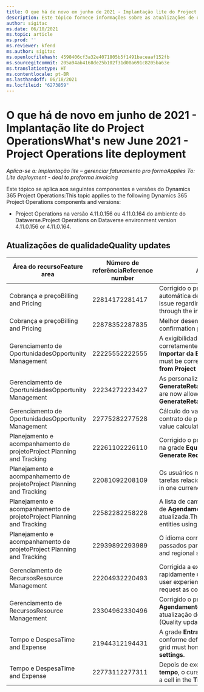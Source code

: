 ```yaml
---
title: O que há de novo em junho de 2021 - Implantação lite do Project Operations
description: Este tópico fornece informações sobre as atualizações de qualidade disponíveis na versão de junho de 2021 da implantação lite do Project Operations.
author: sigitac
ms.date: 06/10/2021
ms.topic: article
ms.prod: ''
ms.reviewer: kfend
ms.author: sigitac
ms.openlocfilehash: 4598406cf3a32e4071805b5f1491baceaaf152fb
ms.sourcegitcommit: 205a94ab4168de25b102f31d00a691c8205ba63e
ms.translationtype: HT
ms.contentlocale: pt-BR
ms.lasthandoff: 06/18/2021
ms.locfileid: "6273859"
---
```

# <a name="whats-new-june-2021---project-operations-lite-deployment"></a><span data-ttu-id="2a6eb-103">O que há de novo em junho de 2021 - Implantação lite do Project Operations</span><span class="sxs-lookup"><span data-stu-id="2a6eb-103">What's new June 2021 - Project Operations lite deployment</span></span>

<span data-ttu-id="2a6eb-104">_Aplica-se a: Implantação lite – gerenciar faturamento pro forma_</span><span class="sxs-lookup"><span data-stu-id="2a6eb-104">_Applies To: Lite deployment - deal to proforma invoicing_</span></span>

<span data-ttu-id="2a6eb-105">Este tópico se aplica aos seguintes componentes e versões do Dynamics 365 Project Operations:</span><span class="sxs-lookup"><span data-stu-id="2a6eb-105">This topic applies to the following Dynamics 365 Project Operations components and versions:</span></span>

  - <span data-ttu-id="2a6eb-106">Project Operations na versão 4.11.0.156 ou 4.11.0.164 do ambiente do Dataverse.</span><span class="sxs-lookup"><span data-stu-id="2a6eb-106">Project Operations on Dataverse environment version 4.11.0.156 or 4.11.0.164.</span></span>

## <a name="quality-updates"></a><span data-ttu-id="2a6eb-107">Atualizações de qualidade</span><span class="sxs-lookup"><span data-stu-id="2a6eb-107">Quality updates</span></span>

| <span data-ttu-id="2a6eb-108">**Área do recurso**</span><span class="sxs-lookup"><span data-stu-id="2a6eb-108">**Feature area**</span></span> | <span data-ttu-id="2a6eb-109">**Número de referência**</span><span class="sxs-lookup"><span data-stu-id="2a6eb-109">**Reference number**</span></span> | <span data-ttu-id="2a6eb-110">**Atualização de qualidade**</span><span class="sxs-lookup"><span data-stu-id="2a6eb-110">**Quality update**</span></span> |
| --- | --- | --- |
| <span data-ttu-id="2a6eb-111">Cobrança e preço</span><span class="sxs-lookup"><span data-stu-id="2a6eb-111">Billing and Pricing</span></span> | <span data-ttu-id="2a6eb-112">2281417</span><span class="sxs-lookup"><span data-stu-id="2a6eb-112">2281417</span></span> | <span data-ttu-id="2a6eb-113">Corrigido o problema relacionado à falha da ação de criação automática de fatura por meio do agendamento de fatura.</span><span class="sxs-lookup"><span data-stu-id="2a6eb-113">Fixed the issue regarding the failure of the automatic invoice creation action through the invoice schedule.</span></span> |
| <span data-ttu-id="2a6eb-114">Cobrança e preço</span><span class="sxs-lookup"><span data-stu-id="2a6eb-114">Billing and Pricing</span></span> | <span data-ttu-id="2a6eb-115">2287835</span><span class="sxs-lookup"><span data-stu-id="2a6eb-115">2287835</span></span> |   <span data-ttu-id="2a6eb-116">Melhor desempenho de confirmação de fatura.</span><span class="sxs-lookup"><span data-stu-id="2a6eb-116">Improved invoice confirmation performance.</span></span> |
| <span data-ttu-id="2a6eb-117">Gerenciamento de Oportunidades</span><span class="sxs-lookup"><span data-stu-id="2a6eb-117">Opportunity Management</span></span> | <span data-ttu-id="2a6eb-118">2222555</span><span class="sxs-lookup"><span data-stu-id="2a6eb-118">2222555</span></span> | <span data-ttu-id="2a6eb-119">A exigibilidade das estimativas de material deve ser copiada corretamente para os detalhes da linha de cotação ao usar **Importar da Estimativa do Projeto**.</span><span class="sxs-lookup"><span data-stu-id="2a6eb-119">Material estimates chargeability must be correctly copied to quote line details when using **Import from Project Estimation**.</span></span> |
| <span data-ttu-id="2a6eb-120">Gerenciamento de Oportunidades</span><span class="sxs-lookup"><span data-stu-id="2a6eb-120">Opportunity Management</span></span> | <span data-ttu-id="2a6eb-121">2223427</span><span class="sxs-lookup"><span data-stu-id="2a6eb-121">2223427</span></span> | <span data-ttu-id="2a6eb-122">As personalizações agora são permitidas para a ação, **GenerateRetainersFromRetainerScheduleOptions**.</span><span class="sxs-lookup"><span data-stu-id="2a6eb-122">Customizations are now allowed for the action, **GenerateRetainersFromRetainerScheduleOptions**.</span></span> |
| <span data-ttu-id="2a6eb-123">Gerenciamento de Oportunidades</span><span class="sxs-lookup"><span data-stu-id="2a6eb-123">Opportunity Management</span></span> | <span data-ttu-id="2a6eb-124">2277528</span><span class="sxs-lookup"><span data-stu-id="2a6eb-124">2277528</span></span> | <span data-ttu-id="2a6eb-125">Cálculo do valor do marco de faturamento fixo para linhas de contrato de projeto com vários clientes.</span><span class="sxs-lookup"><span data-stu-id="2a6eb-125">Fixed billing milestone value calculation for project contract lines with multiple customers.</span></span> |
| <span data-ttu-id="2a6eb-126">Planejamento e acompanhamento de projeto</span><span class="sxs-lookup"><span data-stu-id="2a6eb-126">Project Planning and Tracking</span></span> | <span data-ttu-id="2a6eb-127">2226110</span><span class="sxs-lookup"><span data-stu-id="2a6eb-127">2226110</span></span> | <span data-ttu-id="2a6eb-128">Corrigido o problema intermitente com a função **Gerar Requisito** na grade **Equipe de projeto**.</span><span class="sxs-lookup"><span data-stu-id="2a6eb-128">Fixed the intermittent issue with the **Generate Requirement** function in the **Project team** grid.</span></span> |
| <span data-ttu-id="2a6eb-129">Planejamento e acompanhamento de projeto</span><span class="sxs-lookup"><span data-stu-id="2a6eb-129">Project Planning and Tracking</span></span> | <span data-ttu-id="2a6eb-130">2208109</span><span class="sxs-lookup"><span data-stu-id="2a6eb-130">2208109</span></span> | <span data-ttu-id="2a6eb-131">Os usuários não podem criar um projeto em uma moeda com tarefas relacionadas em outra moeda.</span><span class="sxs-lookup"><span data-stu-id="2a6eb-131">Users can't create a project in one currency with related tasks in another currency.</span></span> |
| <span data-ttu-id="2a6eb-132">Planejamento e acompanhamento de projeto</span><span class="sxs-lookup"><span data-stu-id="2a6eb-132">Project Planning and Tracking</span></span> | <span data-ttu-id="2a6eb-133">2258228</span><span class="sxs-lookup"><span data-stu-id="2a6eb-133">2258228</span></span> | <span data-ttu-id="2a6eb-134">A lista de campos que podem ser modificados com as entidades de **Agendamento** que usam a API de Agendamento foi atualizada.</span><span class="sxs-lookup"><span data-stu-id="2a6eb-134">The list of fields allowed to modify with **Scheduling** entities using the Schedule API has been updated.</span></span> |
| <span data-ttu-id="2a6eb-135">Planejamento e acompanhamento de projeto</span><span class="sxs-lookup"><span data-stu-id="2a6eb-135">Project Planning and Tracking</span></span> | <span data-ttu-id="2a6eb-136">2293989</span><span class="sxs-lookup"><span data-stu-id="2a6eb-136">2293989</span></span> | <span data-ttu-id="2a6eb-137">O idioma correto e as configurações regionais devem ser passados para a grade **Tarefas do Projeto**.</span><span class="sxs-lookup"><span data-stu-id="2a6eb-137">The correct language and regional settings must be passed to the **Project Tasks** grid.</span></span>|
| <span data-ttu-id="2a6eb-138">Gerenciamento de Recursos</span><span class="sxs-lookup"><span data-stu-id="2a6eb-138">Resource Management</span></span> | <span data-ttu-id="2a6eb-139">2220493</span><span class="sxs-lookup"><span data-stu-id="2a6eb-139">2220493</span></span> | <span data-ttu-id="2a6eb-140">Corrigida a experiência do usuário na grade **Tarefa** ao marcar rapidamente uma solicitação de recurso como concluída.</span><span class="sxs-lookup"><span data-stu-id="2a6eb-140">Fixed the user experience in the **Task** grid when quickly marking a resource request as complete.</span></span> |
| <span data-ttu-id="2a6eb-141">Gerenciamento de Recursos</span><span class="sxs-lookup"><span data-stu-id="2a6eb-141">Resource Management</span></span> | <span data-ttu-id="2a6eb-142">2330496</span><span class="sxs-lookup"><span data-stu-id="2a6eb-142">2330496</span></span> | <span data-ttu-id="2a6eb-143">Corrigido o problema de carregamento do **Quadro de Agendamento**.</span><span class="sxs-lookup"><span data-stu-id="2a6eb-143">Fixed the **Schedule Board** loading issue.</span></span> <span data-ttu-id="2a6eb-144">(A atualização de qualidade está disponível na versão 4.11.0.164)</span><span class="sxs-lookup"><span data-stu-id="2a6eb-144">(Quality update is available in version 4.11.0.164)</span></span> |
| <span data-ttu-id="2a6eb-145">Tempo e Despesa</span><span class="sxs-lookup"><span data-stu-id="2a6eb-145">Time and Expense</span></span> | <span data-ttu-id="2a6eb-146">2194431</span><span class="sxs-lookup"><span data-stu-id="2a6eb-146">2194431</span></span> | <span data-ttu-id="2a6eb-147">A grade **Entrada de hora** deve honrar o início da semana, conforme definido na **Configurações do sistema**.</span><span class="sxs-lookup"><span data-stu-id="2a6eb-147">The **Time entry** grid must honor the start of the week as set in the **System settings**.</span></span> |
| <span data-ttu-id="2a6eb-148">Tempo e Despesa</span><span class="sxs-lookup"><span data-stu-id="2a6eb-148">Time and Expense</span></span> | <span data-ttu-id="2a6eb-149">2277311</span><span class="sxs-lookup"><span data-stu-id="2a6eb-149">2277311</span></span> | <span data-ttu-id="2a6eb-150">Depois de excluir o valor em uma célula na grade **Entrada de tempo**, o cursor permanece na grade.</span><span class="sxs-lookup"><span data-stu-id="2a6eb-150">After you delete the value in a cell in the **Time entry** grid, the cursor remains in the grid.</span></span> |
